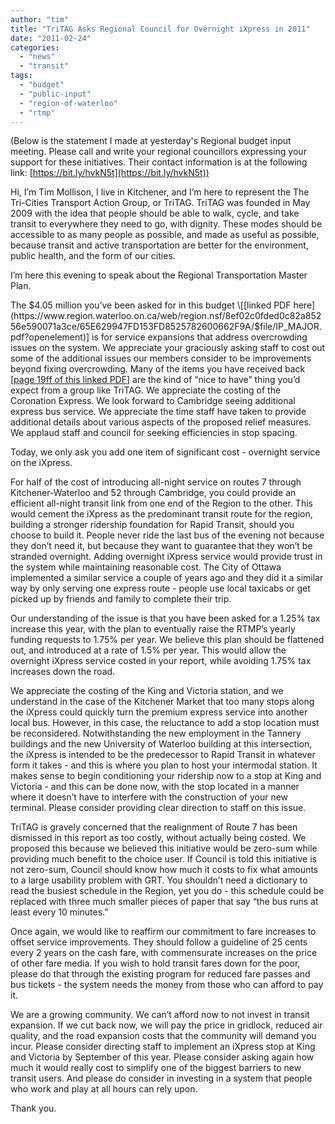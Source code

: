 ```yaml
---
author: "tim"
title: "TriTAG Asks Regional Council for Overnight iXpress in 2011"
date: "2011-02-24"
categories: 
  - "news"
  - "transit"
tags: 
  - "budget"
  - "public-input"
  - "region-of-waterloo"
  - "rtmp"
---
```


(Below is the statement I made at yesterday's Regional budget input meeting. Please call and write your regional councillors expressing your support for these initiatives. Their contact information is at the following link: [https://bit.ly/hvkN5t](https://bit.ly/hvkN5t))

Hi, I’m Tim Mollison, I live in Kitchener, and I’m here to represent the The Tri-Cities Transport Action Group, or TriTAG. TriTAG was founded in May 2009 with the idea that people should be able to walk, cycle, and take transit to everywhere they need to go, with dignity. These modes should be accessible to as many people as possible, and made as useful as possible, because transit and active transportation are better for the environment, public health, and the form of our cities.

I’m here this evening to speak about the Regional Transportation Master Plan.<!--more-->

The $4.05 million you’ve been asked for in this budget \[[linked PDF here](https://www.region.waterloo.on.ca/web/region.nsf/8ef02c0fded0c82a85256e590071a3ce/65E629947FD153FD8525782600662F9A/$file/IP_MAJOR.pdf?openelement)\] is for service expansions that address overcrowding issues on the system. We appreciate your graciously asking staff to cost out some of the additional issues our members consider to be improvements beyond fixing overcrowding. Many of the items you have received back \[[page 19ff of this linked PDF](https://www.region.waterloo.on.ca/web/region.nsf/8ef02c0fded0c82a85256e590071a3ce/145CEB34D0513DB18525783B00561544/$file/IP-COUN.pdf?openelement)\] are the kind of “nice to have” thing you’d expect from a group like TriTAG. We appreciate the costing of the Coronation Express. We look forward to Cambridge seeing additional express bus service. We appreciate the time staff have taken to provide additional details about various aspects of the proposed relief measures. We applaud staff and council for seeking efficiencies in stop spacing.

Today, we only ask you add one item of significant cost - overnight service on the iXpress.

For half of the cost of introducing all-night service on routes 7 through Kitchener-Waterloo and 52 through Cambridge, you could provide an efficient all-night transit link from one end of the Region to the other. This would cement the iXpress as the predominant transit route for the region, building a stronger ridership foundation for Rapid Transit, should you choose to build it. People never ride the last bus of the evening not because they don’t need it, but because they want to guarantee that they won’t be stranded overnight. Adding overnight iXpress service would provide trust in the system while maintaining reasonable cost. The City of Ottawa implemented a similar service a couple of years ago and they did it a similar way by only serving one express route - people use local taxicabs or get picked up by friends and family to complete their trip.

Our understanding of the issue is that you have been asked for a 1.25% tax increase this year, with the plan to eventually raise the RTMP’s yearly funding requests to 1.75% per year. We believe this plan should be flattened out, and introduced at a rate of 1.5% per year. This would allow the overnight iXpress service costed in your report, while avoiding 1.75% tax increases down the road.

We appreciate the costing of the King and Victoria station, and we understand in the case of the Kitchener Market that too many stops along the iXpress could quickly turn the premium express service into another local bus. However, in this case, the reluctance to add a stop location must be reconsidered. Notwithstanding the new employment in the Tannery buildings and the new University of Waterloo building at this intersection, the iXpress is intended to be the predecessor to Rapid Transit in whatever form it takes - and this is where you plan to host your intermodal station. It makes sense to begin conditioning your ridership now to a stop at King and Victoria - and this can be done now, with the stop located in a manner where it doesn’t have to interfere with the construction of your new terminal. Please consider providing clear direction to staff on this issue.

TriTAG is gravely concerned that the realignment of Route 7 has been dismissed in this report as too costly, without actually being costed. We proposed this because we believed this initiative would be zero-sum while providing much benefit to the choice user. If Council is told this initiative is not zero-sum, Council should know how much it costs to fix what amounts to a large usability problem with GRT. You shouldn’t need a dictionary to read the busiest schedule in the Region, yet you do - this schedule could be replaced with three much smaller pieces of paper that say “the bus runs at least every 10 minutes.”

Once again, we would like to reaffirm our commitment to fare increases to offset service improvements. They should follow a guideline of 25 cents every 2 years on the cash fare, with commensurate increases on the price of other fare media. If you wish to hold transit fares down for the poor, please do that through the existing program for reduced fare passes and bus tickets - the system needs the money from those who can afford to pay it.

We are a growing community. We can’t afford now to not invest in transit expansion. If we cut back now, we will pay the price in gridlock, reduced air quality, and the road expansion costs that the community will demand you incur. Please consider directing staff to implement an iXpress stop at King and Victoria by September of this year. Please consider asking again how much it would really cost to simplify one of the biggest barriers to new transit users. And please do consider in investing in a system that people who work and play at all hours can rely upon.

Thank you.
